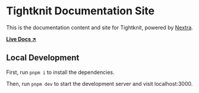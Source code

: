 # Tightknit Documentation Site

This is the documentation content and site for Tightknit, powered by [Nextra](https://nextra.site).

[**Live Docs ↗**](https://docs.tightknit.ai)

## Local Development

First, run `pnpm i` to install the dependencies.

Then, run `pnpm dev` to start the development server and visit localhost:3000.
